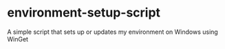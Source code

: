 # environment-setup-script
A simple script that sets up or updates my environment on Windows using WinGet
